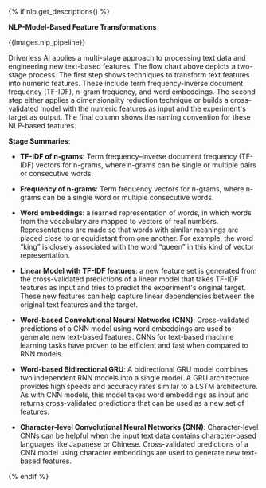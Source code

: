 {% if nlp.get_descriptions() %}

**NLP-Model-Based Feature Transformations**

{{images.nlp_pipeline}} 

Driverless AI applies a multi-stage approach to processing text data and engineering new text-based features. The flow chart above depicts a two-stage process. The first step shows techniques to transform text features into numeric features. These include term frequency-inverse document frequency (TF-IDF), n-gram frequency, and word embeddings. The second step either applies a dimensionality reduction technique or builds a cross-validated model with the numeric features as input and the experiment's target as output. The final column shows the naming convention for these NLP-based features.

**Stage Summaries**:

- **TF-IDF of n-grams**: Term frequency–inverse document frequency (TF-IDF) vectors for n-grams, where n-grams can be single or multiple pairs or consecutive words. 

- **Frequency of n-grams**: Term frequency vectors for n-grams, where n-grams can be a single word or multiple consecutive words.

- **Word embeddings**: a learned representation of words, in which words from the vocabulary are mapped to vectors of real numbers. Representations are made so that words with similar meanings are placed close to or equidistant from one another. For example, the word “king” is closely associated with the word “queen” in this kind of vector representation.

- **Linear Model with TF-IDF features**: a new feature set is generated from the cross-validated predictions of a linear model  that takes  TF-IDF features as input and tries to predict the experiment's original target.  These new features can help capture linear dependencies between the original text features and the target.  

- **Word-based Convolutional Neural Networks (CNN)**: Cross-validated predictions of a CNN model using word embeddings are used to generate new text-based features. CNNs for text-based machine learning tasks have proven to be efficient and fast when compared to RNN models.

- **Word-based  Bidirectional GRU**: A bidirectional GRU model combines two independent RNN models into a single model. A GRU architecture provides high speeds and accuracy rates similar to a LSTM architecture. As with CNN models, this model takes word embeddings as input and returns cross-validated predictions that can be used as a new set of features. 

- **Character-level Convolutional Neural Networks (CNN)**: Character-level CNNs can be helpful when the input text data contains character-based languages like Japanese or Chinese. Cross-validated predictions of a CNN model using character embeddings are used to generate new text-based features.

{% endif %}

